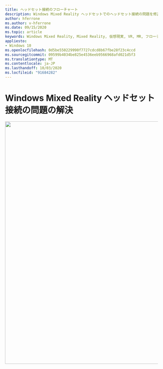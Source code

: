 ```yaml
---
title: ヘッドセット接続のフローチャート
description: Windows Mixed Reality ヘッドセットでのヘッドセット接続の問題を修正するためのフローチャート。
author: hferrone
ms.author: v-hferrone
ms.date: 09/15/2020
ms.topic: article
keywords: Windows Mixed Reality, Mixed Reality, 仮想現実, VR, MR, フローチャート, 黒い画面, ディスプレイ, 接続
appliesto:
- Windows 10
ms.openlocfilehash: 0d5be550229990f7727cdcd8b67fbe28f23c4ccd
ms.sourcegitcommit: 09599b4034be825e4536eeb9566968afd021d5f3
ms.translationtype: MT
ms.contentlocale: ja-JP
ms.lasthandoff: 10/03/2020
ms.locfileid: "91684282"
---
```

# <a name="resolving-windows-mixed-reality-headset-connectivity-problems"></a>Windows Mixed Reality ヘッドセット接続の問題の解決

<img src="images/Flowchart_HMDConnectiivityV2.png" width="800">
